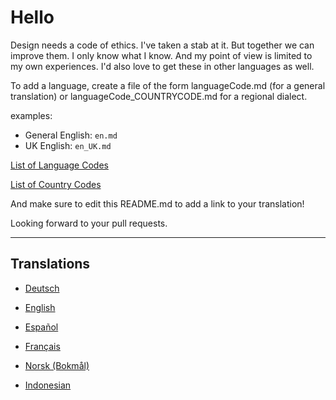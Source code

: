# Hello

Design needs a code of ethics. I've taken a stab at it. But together we can improve them. I only know what I know. And my point of view is limited to my own experiences. I'd also love to get these in other languages as well.

To add a language, create a file of the form languageCode.md (for a general translation) or languageCode_COUNTRYCODE.md for a regional dialect.

examples:
- General English: `en.md`
- UK English: `en_UK.md`

[List of Language Codes](https://www.w3schools.com/tags/ref_language_codes.asp)

[List of Country Codes](https://www.w3schools.com/tags/ref_country_codes.asp)

And make sure to edit this README.md to add a link to your translation!

Looking forward to your pull requests.

*** 

## Translations

* [Deutsch](de_DE.md)

* [English](en_US.md)

* [Español](es_ES.md)

* [Français](fr_FR.md)

* [Norsk (Bokmål)](nb_NO.md)

* [Indonesian](id_ID.md)

